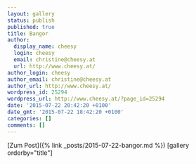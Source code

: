 ```yaml
---
layout: gallery
status: publish
published: true
title: Bangor
author:
  display_name: cheesy
  login: cheesy
  email: christine@cheesy.at
  url: http://www.cheesy.at/
author_login: cheesy
author_email: christine@cheesy.at
author_url: http://www.cheesy.at/
wordpress_id: 25294
wordpress_url: http://www.cheesy.at/?page_id=25294
date: '2015-07-22 20:42:20 +0100'
date_gmt: '2015-07-22 18:42:20 +0100'
categories: []
comments: []
---
```


[Zum Post]({% link _posts/2015-07-22-bangor.md %})
[gallery orderby="title"]
